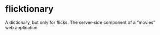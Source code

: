 # flicktionary

A dictionary, but only for flicks. The server-side component of a “movies” web application
